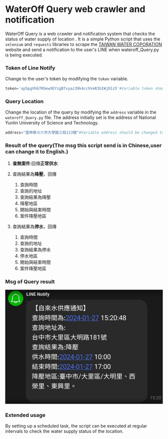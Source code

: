 # WaterOff Query web crawler and notification

WaterOff Query is a web crawler and notification system that checks the status of water supply of location . It is a simple Python script that uses the `selenium` and `requests` libraries to scrape the [TAIWAN WATER COPORATION](https://wateroffmap.water.gov.tw/wateroffmap/map/search) website and send a notification to the user's LINE when wateroff_Query.py is being executed.

### Token of Line Notify
Change to the user's token by modifying the `token` variable.
```python
token='op5pgVh67ROewXEYzgB7vyaz39k4cchVeR3G1WjD1z5'#Variable token should be changed to the user's token.
```

### Query Location
Change the location of the query by modifying the `address` variable in the `wateroff_Query.py` file. The address initially set is the address of National Yunlin University of Science and Technology.
```python
address="雲林縣斗六市大學路三段123號"#Variable address should be changed to the user's address .
```

### Result of the query(The msg this script send is in Chinese,user can change it to English.)
1. **查無案件**:回傳**正常供水**  
  
2. 查詢結果為**降壓**，回傳
    1. 查詢時間
    2. 查詢的地址
    3. 查詢結果為降壓
    4. 降壓地區
    5. 開始與結束時間
    6. 案件降壓地區

3. 查詢結果為**停水**，回傳
    1. 查詢時間
    2. 查詢的地址
    3. 查詢結果為停水
    4. 停水地區
    5. 開始與結束時間
    6. 案件降壓地區

### Msg of Query result
![Error occur about the picture.](https://github.com/youron1115/Code-repo/blob/main/%E8%87%AA%E4%BE%86%E6%B0%B4%E4%BE%9B%E6%87%89%E9%80%9A%E7%9F%A5/Line%20notification.png?raw=true "Picture about the notification of LINE")


### Extended usage
By setting up a scheduled task, the script can be executed at regular intervals to check the water supply status of the location.